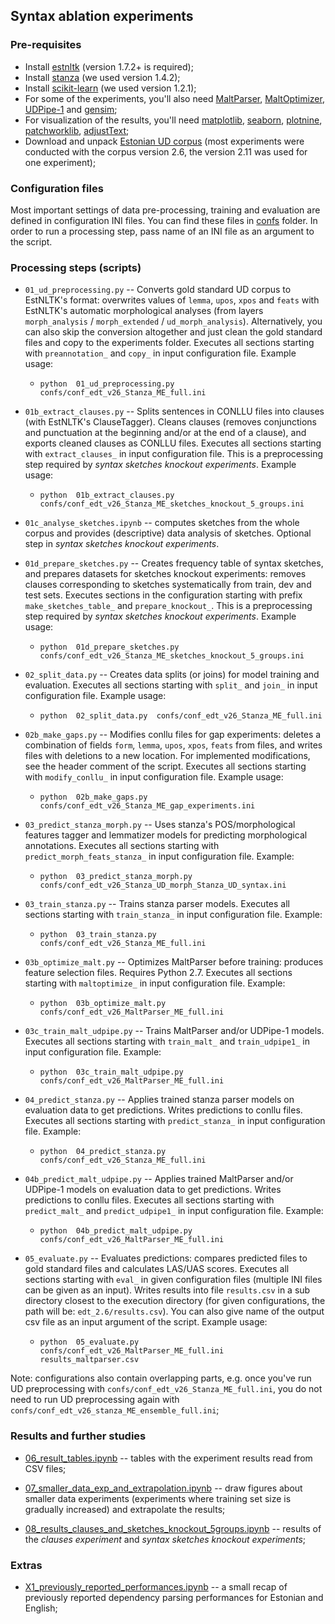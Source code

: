 ## Syntax ablation experiments

### Pre-requisites

* Install [estnltk](https://github.com/estnltk/estnltk) (version 1.7.2+ is required);
* Install [stanza](https://github.com/stanfordnlp/stanza) (we used version 1.4.2);
* Install [scikit-learn](https://scikit-learn.org/) (we used version 1.2.1);
* For some of the experiments, you'll also need [MaltParser](https://maltparser.org), [MaltOptimizer](http://nil.fdi.ucm.es/maltoptimizer), [UDPipe-1](https://ufal.mff.cuni.cz/udpipe/1) and [gensim](https://radimrehurek.com/gensim);
* For visualization of the results, you'll need [matplotlib](https://matplotlib.org/stable/), [seaborn](https://seaborn.pydata.org/), [plotnine](https://plotnine.readthedocs.io/en/stable/), [patchworklib](https://pypi.org/project/patchworklib/), [adjustText](https://pypi.org/project/adjustText/); 
* Download and unpack [Estonian UD corpus](https://github.com/UniversalDependencies/UD_Estonian-EDT/tags) (most experiments were conducted with the corpus version 2.6, the version 2.11 was used for one experiment);

### Configuration files

Most important settings of data pre-processing, training and evaluation are defined in configuration INI files. You can find these files in [confs](confs/) folder. In order to run a processing step, pass name of an INI file as an argument to the script.

### Processing steps (scripts)

* `01_ud_preprocessing.py` -- Converts gold standard UD corpus to EstNLTK's format: overwrites values of `lemma`, `upos`, `xpos` and `feats` with EstNLTK's automatic morphological analyses (from layers `morph_analysis` / `morph_extended` / `ud_morph_analysis`).  Alternatively, you can also skip the conversion altogether and just clean the gold standard files and copy to the experiments folder. Executes all sections starting with `preannotation_` and `copy_` in input configuration file. Example usage:

	* `python  01_ud_preprocessing.py  confs/conf_edt_v26_Stanza_ME_full.ini`

* `01b_extract_clauses.py` -- Splits sentences in CONLLU files into clauses (with EstNLTK's ClauseTagger). Cleans clauses (removes conjunctions and punctuation at the beginning and/or at the end of a clause), and exports cleaned clauses as CONLLU files. Executes all sections starting with `extract_clauses_` in input configuration file. This is a preprocessing step required by _syntax sketches knockout experiments_. Example usage:

	* `python  01b_extract_clauses.py  confs/conf_edt_v26_Stanza_ME_sketches_knockout_5_groups.ini`

* `01c_analyse_sketches.ipynb` -- computes sketches from the whole corpus and provides (descriptive) data analysis of sketches. Optional step in _syntax sketches knockout experiments_.

* `01d_prepare_sketches.py` -- Creates frequency table of syntax sketches, and prepares datasets for sketches knockout experiments: removes clauses corresponding to sketches systematically from train, dev and test sets. Executes sections in the configuration starting with prefix `make_sketches_table_` and `prepare_knockout_`. This is a preprocessing step required by _syntax sketches knockout experiments_. Example usage: 

	* `python  01d_prepare_sketches.py  confs/conf_edt_v26_Stanza_ME_sketches_knockout_5_groups.ini`

* `02_split_data.py` -- Creates data splits (or joins) for model training and evaluation. Executes all sections starting with `split_` and `join_` in input configuration file. Example usage:

	* `python  02_split_data.py  confs/conf_edt_v26_Stanza_ME_full.ini`

* `02b_make_gaps.py` -- Modifies conllu files for gap experiments: deletes a combination of fields `form`, `lemma`, `upos`, `xpos`, `feats` from files, and writes files with deletions to a new location. For implemented modifications, see the header comment of the script. Executes all sections starting with `modify_conllu_` in input configuration file. Example usage:

	* `python  02b_make_gaps.py  confs/conf_edt_v26_Stanza_ME_gap_experiments.ini`

* `03_predict_stanza_morph.py` -- Uses stanza's POS/morphological features tagger and lemmatizer models for predicting morphological annotations. Executes all sections starting with `predict_morph_feats_stanza_` in input configuration file. Example:

	* `python  03_predict_stanza_morph.py  confs/conf_edt_v26_Stanza_UD_morph_Stanza_UD_syntax.ini`

* `03_train_stanza.py` -- Trains stanza parser models. Executes all sections starting with `train_stanza_` in input configuration file. Example:

	* `python  03_train_stanza.py  confs/conf_edt_v26_Stanza_ME_full.ini`

* `03b_optimize_malt.py` -- Optimizes MaltParser before training: produces feature selection files. Requires Python 2.7. Executes all sections starting with `maltoptimize_` in input configuration file. Example:

	* `python  03b_optimize_malt.py  confs/conf_edt_v26_MaltParser_ME_full.ini`

* `03c_train_malt_udpipe.py` -- Trains MaltParser and/or UDPipe-1 models. Executes all sections starting with `train_malt_` and `train_udpipe1_` in input configuration file. Example:

	* `python  03c_train_malt_udpipe.py  confs/conf_edt_v26_MaltParser_ME_full.ini`

* `04_predict_stanza.py` -- Applies trained stanza parser models on evaluation data to get predictions. Writes predictions to conllu files. Executes all sections starting with `predict_stanza_` in input configuration file. Example:

	* `python  04_predict_stanza.py  confs/conf_edt_v26_Stanza_ME_full.ini`

* `04b_predict_malt_udpipe.py` -- Applies trained MaltParser and/or UDPipe-1 models on evaluation data to get predictions. Writes predictions to conllu files. Executes all sections starting with `predict_malt_` and `predict_udpipe1_` in input configuration file. Example:

	* `python  04b_predict_malt_udpipe.py  confs/conf_edt_v26_MaltParser_ME_full.ini`

* `05_evaluate.py` -- Evaluates predictions: compares predicted files to gold standard files and calculates LAS/UAS scores. Executes all sections starting with `eval_` in given configuration files (multiple INI files can be given as an input). Writes results into file `results.csv` in a sub directory closest to the execution directory (for given configurations, the path will be: `edt_2.6/results.csv`). You can also give name of the output csv file as an input argument of the script. Example usage:

	* `python  05_evaluate.py  confs/conf_edt_v26_MaltParser_ME_full.ini  results_maltparser.csv`

Note: configurations also contain overlapping parts, e.g. once you've run UD preprocessing with `confs/conf_edt_v26_Stanza_ME_full.ini`, you do not need to run UD preprocessing again with `confs/conf_edt_v26_stanza_ME_ensemble_full.ini`;

### Results and further studies


* [06_result_tables.ipynb](06_result_tables.ipynb) -- tables with the experiment results read from CSV files;

* [07_smaller_data_exp_and_extrapolation.ipynb](07_smaller_data_exp_and_extrapolation.ipynb) -- draw figures about smaller data experiments (experiments where training set size is gradually increased) and extrapolate the results;

* [08_results_clauses_and_sketches_knockout_5groups.ipynb](08_results_clauses_and_sketches_knockout_5groups.ipynb) -- results of the _clauses experiment_ and _syntax sketches knockout experiments_;

### Extras

* [X1_previously_reported_performances.ipynb](X1_previously_reported_performances.ipynb) -- a small recap of previously reported dependency parsing performances for Estonian and English;